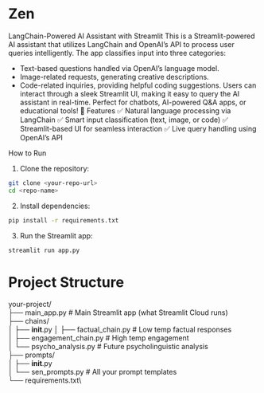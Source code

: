 # Zen

LangChain-Powered AI Assistant with Streamlit
This is a Streamlit-powered AI assistant that utilizes LangChain and OpenAI’s API to process user queries intelligently. The app classifies input into three categories:
- Text-based questions handled via OpenAI’s language model.
- Image-related requests, generating creative descriptions.
- Code-related inquiries, providing helpful coding suggestions.
Users can interact through a sleek Streamlit UI, making it easy to query the AI assistant in real-time. Perfect for chatbots, AI-powered Q&A apps, or educational tools! 🚀
Features
✅ Natural language processing via LangChain
✅ Smart input classification (text, image, or code)
✅ Streamlit-based UI for seamless interaction
✅ Live query handling using OpenAI’s API

How to Run
1. Clone the repository:
```bash
git clone <your-repo-url>
cd <repo-name>
```

2. Install dependencies:
```bash
pip install -r requirements.txt
```

3. Run the Streamlit app:
```bash
streamlit run app.py
```

# Project Structure
your-project/\
├── main_app.py          # Main Streamlit app (what Streamlit Cloud runs)\
├── chains/\
│   ├── __init__.py
│   ├── factual_chain.py    # Low temp factual responses\
│   ├── engagement_chain.py # High temp engagement\
│   └── psycho_analysis.py  # Future psycholinguistic analysis\
├── prompts/\
│   ├── __init__.py\
│   └── sen_prompts.py      # All your prompt templates\
└── requirements.txt\
